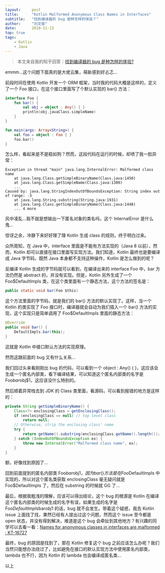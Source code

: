 ```yaml
---
layout:     post
title:      "Kotlin Malformed Anonymous Class Names in Interfaces"
subtitle:   "找到编译器的 bug 是种怎样的体验？"
author:     "刘文俊"
date:       2018-11-13
top: true
tags:
    - Kotlin
    - Java
---
```


> 本文来自我的知乎回答：[找到编译器的 bug 是种怎样的体验?](https://www.zhihu.com/question/267143879/answer/530782765)

emmm...这个问题下面真的是大佬云集，萌新感到好忐忑...

前段时间在使用 Kotlin 开发一个 ORM 框架，当时我的代码大概是这样的，定义了一个 Foo 接口，在这个接口里面写了个默认实现的 bar() 方法：

````kotlin
interface Foo {
    fun bar() {
        val obj = object : Any() { }
        println(obj.javaClass.simpleName)
    }
}

fun main(args: Array<String>) {
    val foo = object : Foo { }
    foo.bar()
}
````

怎么样，看起来是不是稳如狗？然而，这段代码在运行的时候，却喷了我一脸异常：

<!-- more -->

````plain
Exception in thread "main" java.lang.InternalError: Malformed class name
	at java.lang.Class.getSimpleBinaryName(Class.java:1450)
	at java.lang.Class.getSimpleName(Class.java:1309)
    ...
Caused by: java.lang.StringIndexOutOfBoundsException: String index out of range: -3
	at java.lang.String.substring(String.java:1931)
	at java.lang.Class.getSimpleBinaryName(Class.java:1448)
	... 4 more
````

风中凌乱...我不就是想输出一下匿名对象的类名吗，这个 InternalError 是什么鬼...

惊讶之余，冷静下来好好理了理 Kotlin 生成 class 的规则，终于明白过来。

众所周知，在 Java 中，interface 里面是不能有方法实现的（Java 8 以前），然而，Kotlin 却可以直接在接口里面写实现方法。我们知道，Kotlin 最终也是要编译成 Java 字节码，既然 Java 本身都不支持这种操作，Kotlin 是怎么做到的呢？

反编译 Kotlin 生成的字节码就可以看到，在编译出来的 interface Foo 中，bar 方法仍然是 abstract 的，并没有实现。但是，Kotlin 另外生成了一个 Foo$DefaultImpls 类，在这个类里面有一个静态方法，这个方法的签名是：

````java
public static void bar(Foo $this)
````

这个方法里面的字节码，就是我们的 bar() 方法的默认实现了。这样，当一个 Kotlin 的类实现了 Foo 接口时，编译器就会自动为我们插入一个 bar() 方法的实现，这个实现只是简单调用了 Foo$DefaultImpls 里面的静态方法：

````java
@Override
public void bar() {
    DefaultImpls.bar(this);
}
````

这就是 Kotlin 中接口默认方法的实现原理。

然而这跟前面的 bug 又有什么关系...

我们回过头来看刚刚出 bug 的代码，可以看到一个 object : Any() { }，这应该会生成一个匿名内部类，看下编译结果，可以知道这个匿名内部类的名字是 Foo$bar$obj$1，这应该没什么特别的。

然后顺着异常栈去到 JDK 的 Class 类里面，看源码，可以看到报错的地方是这样的：

````java
private String getSimpleBinaryName() {
    Class<?> enclosingClass = getEnclosingClass();
    if (enclosingClass == null) // top level class
        return null;
    // Otherwise, strip the enclosing class' name
    try {
        return getName().substring(enclosingClass.getName().length());
    } catch (IndexOutOfBoundsException ex) {
        throw new InternalError("Malformed class name", ex);
    }
}
````

额，好像找到原因了...

回到前面提到的匿名内部类 Foo$bar$obj$1，因为 bar() 方法是在 Foo$DefaultImpls 中实现的，所以对这个匿名类获取 enclosingClass 毫无疑问就是 Foo$DefaultImpls 了，然后在 substring 的时候就 GG 了...

最后，根据我粗浅的理解，应该可以得出结论，这个 bug 的根源是 Kotlin 在编译这个匿名内部类的时候生成的名字有误，如果生成的名字是 Foo$DefaultImpls$bar$obj$1 的话，bug 就不会发生。带着这个疑惑，我去 Kotlin issue 上面找了找，果然已经有人提出过这个问题，然而这个 issue 至今都是 open 状态，并没有得到解决，难道是这个 bug 会牵扯到其他地方？有兴趣的同学可以去看一看：[Names for anonymous classes in interfaces are malformed : KT-16727](https://youtrack.jetbrains.com/issue/KT-16727)

最终，bug 的原因是找到了，那在 Kotlin 修复这个 bug 之前应该怎么办呢？我们当然只能想办法绕过了，比如避免在接口的默认实现方法中使用匿名内部类，lambda 也不行，因为 Kotlin 的 lambda 也会编译成匿名类...

以上